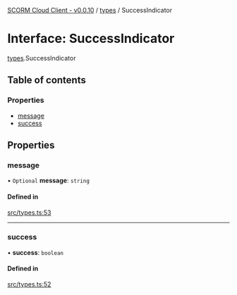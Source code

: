 [SCORM Cloud Client - v0.0.10](../README.md) / [types](../modules/types.md) / SuccessIndicator

# Interface: SuccessIndicator

[types](../modules/types.md).SuccessIndicator

## Table of contents

### Properties

- [message](types.SuccessIndicator.md#message)
- [success](types.SuccessIndicator.md#success)

## Properties

### message

• `Optional` **message**: `string`

#### Defined in

[src/types.ts:53](https://github.com/distributhor/scormcloud-client/blob/e172d5e/src/types.ts#L53)

___

### success

• **success**: `boolean`

#### Defined in

[src/types.ts:52](https://github.com/distributhor/scormcloud-client/blob/e172d5e/src/types.ts#L52)
